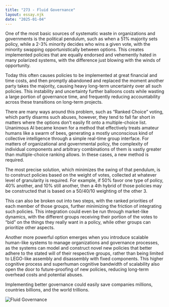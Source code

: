 ```yaml
---
title: "273 - Fluid Governance"
layout: essay.njk
date: "2025-01-04"
---
```


One of the most basic sources of systematic waste in organizations and governments is the political pendulum, such as when a 51% majority sets policy, while a 2-3% minority decides who wins a given vote, with the minority swapping opportunistically between options. This creates implemented policies that are equally endorsed and vehemently hated in many polarized systems, with the difference just blowing with the winds of opportunity.

Today this often causes policies to be implemented at great financial and time costs, and then promptly abandoned and replaced the moment another party takes the majority, causing heavy long-term uncertainty over all such policies. This instability and uncertainty further balloons costs while wasting a large portion of governance time, and frequently reducing accountability across these transitions on long-term projects.

There are many ways around this problem, such as “Ranked Choice” voting, which partly disarms such abuses, however, they tend to fall far short in matters where the options don’t easily fit onto a multiple-choice list. Unanimous AI became known for a method that effectively treats amateur humans like a swarm of bees, generating a mostly unconscious kind of collective intelligence through a simple real-time group interface. For matters of organizational and governmental policy, the complexity of individual components and arbitrary combinations of them is vastly greater than multiple-choice ranking allows. In these cases, a new method is required.

The most precise solution, which minimizes the swing of that pendulum, is to construct policies based on the weight of votes, collected at whatever level of granularity is required. For example, if 50% favor one type of policy, 40% another, and 10% still another, then a 4th hybrid of those policies may be constructed that is based on a 50/40/10 weighting of the other 3.

This can also be broken out into two steps, with the ranked priorities of each member of those groups, further minimizing the friction of integrating such policies. This integration could even be run through market-like dynamics, with the different groups receiving their portion of the votes to “bid” on the things they really want in a policy, while other groups can prioritize other aspects.

Another more powerful option emerges when you introduce scalable human-like systems to manage organizations and governance processes, as the systems can model and construct novel new policies that better adhere to the stated will of their respective groups, rather than being limited to LEGO-like assembly and disassembly with fixed components. This higher cognitive process and superhuman cognitive bandwidth of scalability also open the door to future-proofing of new policies, reducing long-term overhead costs and potential abuses.

Implementing better governance could easily save companies millions, countries billions, and the world trillions.

![Fluid Governance](https://media.licdn.com/dms/image/v2/D5622AQEdCGMMGsqyyA/feedshare-shrink_2048_1536/B56ZQaqfVKGsAs-/0/1735614134062?e=1738800000&v=beta&t=8pQUuMbPP-5SJ2mOLUAQOdCL9HECNioXAIFZtk6zloQ)